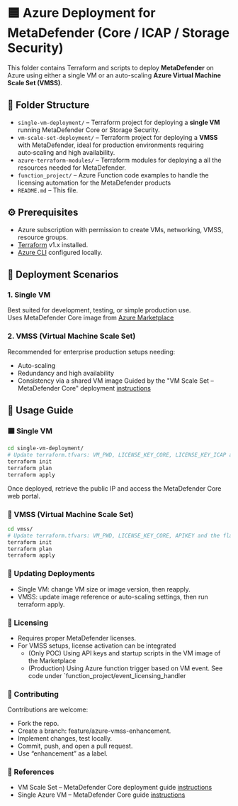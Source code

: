 # 🟦 Azure Deployment for MetaDefender (Core / ICAP / Storage Security)

This folder contains Terraform and scripts to deploy **MetaDefender** on Azure using either a single VM or an auto-scaling **Azure Virtual Machine Scale Set (VMSS)**.

## 📁 Folder Structure

- `single-vm-deployment/` – Terraform project for deploying a **single VM** running MetaDefender Core or Storage Security.
- `vm-scale-set-deployment/` – Terraform project for deploying a **VMSS** with MetaDefender, ideal for production environments requiring auto‑scaling and high availability.
- `azure-terraform-modules/` – Terraform modules for deploying a all the resources needed for MetaDefender.
- `function_project/` – Azure Function code examples to handle the licensing automation for the MetaDefender products
- `README.md` – This file.

## ⚙️ Prerequisites

- Azure subscription with permission to create VMs, networking, VMSS, resource groups.
- [Terraform](https://www.terraform.io/) v1.x installed.
- [Azure CLI](https://learn.microsoft.com/cli/azure/install-azure-cli) configured locally.

## 🚀 Deployment Scenarios

### 1. Single VM
Best suited for development, testing, or simple production use.  
Uses MetaDefender Core image from [Azure Marketplace]()

### 2. VMSS (Virtual Machine Scale Set)
Recommended for enterprise production setups needing:
- Auto-scaling
- Redundancy and high availability
- Consistency via a shared VM image
Guided by the "VM Scale Set – MetaDefender Core" deployment [instructions](https://www.opswat.com/docs/mdcore/cloud-deployment/vm-scale-set-deployment?utm_source=chatgpt.com)

## 📘 Usage Guide

### 🟦 Single VM

```bash
cd single-vm-deployment/
# Update terraform.tfvars: VM_PWD, LICENSE_KEY_CORE, LICENSE_KEY_ICAP and the flags for each product to deploy
terraform init
terraform plan
terraform apply
```

Once deployed, retrieve the public IP and access the MetaDefender Core web portal.

### 🔁 VMSS (Virtual Machine Scale Set)

```bash
cd vmss/
# Update terraform.tfvars: VM_PWD, LICENSE_KEY_CORE, APIKEY and the flags for each product to deploy
terraform init
terraform plan
terraform apply
```

### 🔄 Updating Deployments
- Single VM: change VM size or image version, then reapply.
- VMSS: update image reference or auto-scaling settings, then run terraform apply.

### 🔐 Licensing
- Requires proper MetaDefender licenses.
- For VMSS setups, license activation can be integrated
    - (Only POC) Using API keys and startup scripts in the VM image of the Marketplace
    - (Production) Using Azure function trigger based on VM event. See code under `function_project/event_licensing_handler

### 🤝 Contributing
Contributions are welcome:

- Fork the repo.
- Create a branch: feature/azure-vmss-enhancement.
- Implement changes, test locally.
- Commit, push, and open a pull request.
- Use “enhancement” as a label.

### 📄 References
- VM Scale Set – MetaDefender Core deployment guide [instructions](https://www.opswat.com/docs/mdcore/cloud-deployment/vm-scale-set-deployment?utm_source=chatgpt.com)
- Single Azure VM – MetaDefender Core guide [instructions](https://www.opswat.com/docs/mdcore/cloud-deployment/single-azure-vm?utm_source=chatgpt.com)
